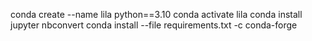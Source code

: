 conda create --name lila python==3.10
conda activate lila
conda install jupyter nbconvert
conda install --file requirements.txt -c conda-forge
